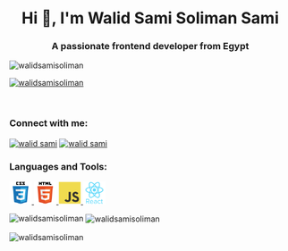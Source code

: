 <h1 align="center">Hi 👋, I'm Walid Sami Soliman Sami</h1>
<h3 align="center">A passionate frontend developer from Egypt</h3>

<p align="left"> <img src="https://komarev.com/ghpvc/?username=walidsamisoliman&label=Profile%20views&color=0e75b6&style=flat" alt="walidsamisoliman" /> </p>

<p align="left"> <a href="https://github.com/ryo-ma/github-profile-trophy"><img src="https://github-profile-trophy.vercel.app/?username=walidsamisoliman" alt="walidsamisoliman" /></a> </p>

<p align="left"> <a href="https://twitter.com/" target="blank"><img src="https://img.shields.io/twitter/follow/?logo=twitter&style=for-the-badge" alt="" /></a> </p>

<h3 align="left">Connect with me:</h3>
<p align="left">
<a href="https://linkedin.com/in/walid sami" target="blank"><img align="center" src="https://raw.githubusercontent.com/rahuldkjain/github-profile-readme-generator/master/src/images/icons/Social/linked-in-alt.svg" alt="walid sami" height="30" width="40" /></a>
<a href="https://fb.com/walid sami" target="blank"><img align="center" src="https://raw.githubusercontent.com/rahuldkjain/github-profile-readme-generator/master/src/images/icons/Social/facebook.svg" alt="walid sami" height="30" width="40" /></a>
</p>

<h3 align="left">Languages and Tools:</h3>
<p align="left"> <a href="https://www.w3schools.com/css/" target="_blank" rel="noreferrer"> <img src="https://raw.githubusercontent.com/devicons/devicon/master/icons/css3/css3-original-wordmark.svg" alt="css3" width="40" height="40"/> </a> <a href="https://www.w3.org/html/" target="_blank" rel="noreferrer"> <img src="https://raw.githubusercontent.com/devicons/devicon/master/icons/html5/html5-original-wordmark.svg" alt="html5" width="40" height="40"/> </a> <a href="https://developer.mozilla.org/en-US/docs/Web/JavaScript" target="_blank" rel="noreferrer"> <img src="https://raw.githubusercontent.com/devicons/devicon/master/icons/javascript/javascript-original.svg" alt="javascript" width="40" height="40"/> </a> <a href="https://reactjs.org/" target="_blank" rel="noreferrer"> <img src="https://raw.githubusercontent.com/devicons/devicon/master/icons/react/react-original-wordmark.svg" alt="react" width="40" height="40"/> </a> </p>

<p><img align="left" src="https://github-readme-stats.vercel.app/api/top-langs?username=walidsamisoliman&show_icons=true&locale=en&layout=compact" alt="walidsamisoliman" /></p>

<p>&nbsp;<img align="center" src="https://github-readme-stats.vercel.app/api?username=walidsamisoliman&show_icons=true&locale=en" alt="walidsamisoliman" /></p>

<p><img align="center" src="https://github-readme-streak-stats.herokuapp.com/?user=walidsamisoliman&" alt="walidsamisoliman" /></p>
